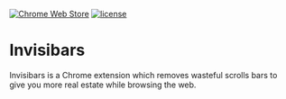 [![Chrome Web Store](https://img.shields.io/chrome-web-store/stars/ekpmfomajcjeadhhcnpjabkfncbgligp.svg?style=flat-square)]() [![license](https://img.shields.io/github/license/Jasius/Invisibars.svg?style=flat-square)]()
# Invisibars
Invisibars is a Chrome extension which removes wasteful scrolls bars to give you more real estate while browsing the web.
